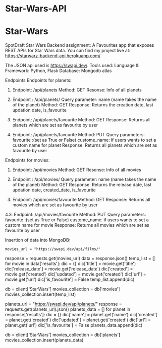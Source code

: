 # Star-Wars-API
# Star-Wars

SpotDraft Star Wars Backend assignment:
A Favourites app that exposes REST APIs for Star Wars data. 
You can find my project live at: https://starwarz-backend-api.herokuapp.com/

The JSON api used is https://swapi.dev/.
Tools used:
Language & Framework: Python, Flask
Database: Mongodb atlas

Endpoints
Endpoints for planets:
1. Endpoint: /api/planets 
Method: GET
Resonse: Info of all planets

2. Endpoint : /api/planets/<name>
Query parameter: name (name takes the name of the planet)
Method: GET
Response: Returns the creation date, last updation date, is_favourite

3. Endpoint: /api/planets/favourite
Method: GET
Response: Returns all planets which are set as favourite by user
    
 4. Endpoint: /api/planets/favourite
Method: PUT
Query parameters:
    favourite :(set as True or False)
    custome_name: if users wants to set a custom name for planet
Response: Returns all planets which are set as favourite by user

Endpoints for movies:
1. Endpoint: /api/movies 
Method: GET
Resonse: Info of all movies

2. Endpoint : /api/movies/<name>
Query parameter: name (name takes the name of the planet)
Method: GET
Response: Returns the release date, last updation date, created_date, is_favourite

3. Endpoint: /api/movies/favourite
Method: GET
Response: Returns all movies which are set as favourite by user
    
 4.3. Endpoint: /api/movies/favourite
Method: PUT
Query parameters:
    favourite :(set as True or False)
    custome_name: if users wants to set a custom name for movie
Response: Returns all movies which are set as favourite by user
    
    
Insertion of data into MongoDB:

    movies_url = "https://swapi.dev/api/films/"
response = requests.get(movies_url)
data = response.json()
temp_list = []
for movie in data['results']:
    dic = {}
    dic['title'] = movie.get('title')
    dic['release_date'] = movie.get('release_date')
    dic['created'] = movie.get('created')
    dic['updated'] = movie.get('created')
    dic['url'] = movie.get('url')
    dic['is_favourite'] = False
    temp_list.append(dic)

db = client['StarWars']
movies_collection = db['movies']
movies_collection.insert(temp_list)

planets_url = "https://swapi.dev/api/planets/"
response = requests.get(planets_url).json()
planets_data = []
for planet in response['results']:
    dic = {}
    dic['name'] = planet.get('name')
    dic['created'] = planet.get('created')
    dic['updated'] = planet.get('created')
    dic['url'] = planet.get('url')
    dic['is_favourite'] = False
    planets_data.append(dic)

db = client['StarWars']
movies_collection = db['planets']
movies_collection.insert(planets_data)



